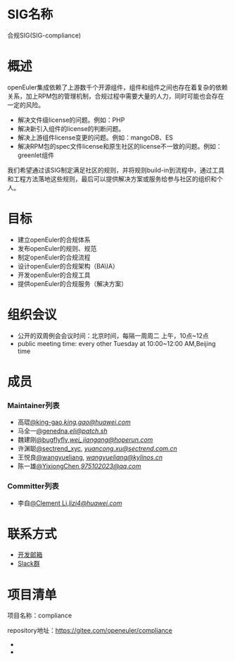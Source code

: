 
# SIG名称

合规SIG(SIG-compliance)

# 概述
openEuler集成依赖了上游数千个开源组件，组件和组件之间也存在着复杂的依赖关系，加上RPM包的管理机制，合规过程中需要大量的人力，同时可能也会存在一定的风险。

- 解决文件级license的问题。例如：PHP
- 解决新引入组件的license的判断问题。
- 解决上游组件license变更的问题。例如：mangoDB、ES
- 解决RPM包的spec文件license和原生社区的license不一致的问题。例如：greenlet组件

我们希望通过该SIG制定满足社区的规则，并将规则build-in到流程中，通过工具和工程方法落地这些规则，最后可以提供解决方案或服务给参与社区的组织和个人。

# 目标
- 建立openEuler的合规体系
- 发布openEuler的规则、规范
- 制定openEuler的合规流程
- 设计openEuler的合规架构（BA\IA）
- 开发openEuler的合规工具
- 提供openEuler的合规服务（解决方案）

# 组织会议

- 公开的双周例会会议时间：北京时间，每隔一周周二 上午，10点~12点
- public meeting time: every other Tuesday at 10:00~12:00 AM,Beijing time

# 成员


### Maintainer列表

- 高琨[@king-gao](https://gitee.com/king-gao),*king.gao@huawei.com*
- 马全一[@genedna](https://gitee.com/genedna),*eli@patch.sh*
- 魏建刚[@bugflyfly](https://gitee.com/bugflyfly),*wei_jiangang@hoperun.com*
- 许渊聪[@sectrend_xyc](https://gitee.com/sectrend_xyc), *yuancong.xu@sectrend.com.cn*
- 王悦良[@wangyueliang](https://gitee.com/wangyueliang), *wangyueliang@kylinos.cn*
- 陈一雄[@YixiongChen](https://gitee.com/YixiongChen),*975102023@qq.com*

### Committer列表

- 李自[@Clement Li](https://gitee.com/clement_li),*lizi4@huawei.com*

# 联系方式

- [开发邮箱](dev@openeuler.org)
- [Slack群](https://join.slack.com/t/openeulersigc-nye7591/shared_invite/zt-lhh8mbs1-kIvEC86Ct2e_4BvZxkAxYQ)


# 项目清单


项目名称：compliance

repository地址：https://gitee.com/openeuler/compliance

- 
- 
